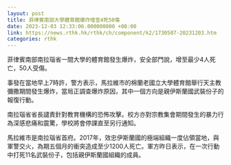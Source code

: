 ```yaml
---
layout: post
title: 菲律賓南部大學體育館爆炸增至4死50傷
date: 2023-12-03 12:33:06.000000000 +08:00
link: https://news.rthk.hk/rthk/ch/component/k2/1730507-20231203.htm
categories: rthk
---
```


菲律賓南部南拉瑙省一間大學的體育館發生爆炸，安全部門說，增至最少4人死亡，50人受傷。

事發在當地早上7時許，警方表示，馬拉維市的棉蘭老國立大學體育館舉行天主教彌撒期間發生爆炸，當局正調查爆炸原因，其中一個方向是親伊斯蘭國武裝份子的報復行動。

南拉瑙省省長譴責針對教育機構的恐怖攻擊。校方亦對宗教集會期間發生的暴力行為深感悲痛和震驚，學校將會停課直至另行通知。

馬拉維市是南拉瑙省首府。2017年，效忠伊斯蘭國的極端組織一度佔領當地，與軍警交火，為期五個月的衝突造成至少1200人死亡。軍方昨日表示，在一次行動中打死11名武裝份子，包括親伊斯蘭國組織的成員。
